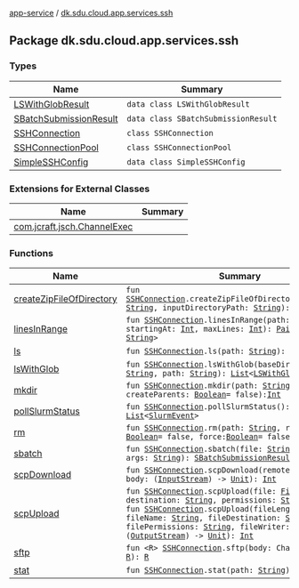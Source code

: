 [app-service](../index.md) / [dk.sdu.cloud.app.services.ssh](./index.md)

## Package dk.sdu.cloud.app.services.ssh

### Types

| Name | Summary |
|---|---|
| [LSWithGlobResult](-l-s-with-glob-result/index.md) | `data class LSWithGlobResult` |
| [SBatchSubmissionResult](-s-batch-submission-result/index.md) | `data class SBatchSubmissionResult` |
| [SSHConnection](-s-s-h-connection/index.md) | `class SSHConnection` |
| [SSHConnectionPool](-s-s-h-connection-pool/index.md) | `class SSHConnectionPool` |
| [SimpleSSHConfig](-simple-s-s-h-config/index.md) | `data class SimpleSSHConfig` |

### Extensions for External Classes

| Name | Summary |
|---|---|
| [com.jcraft.jsch.ChannelExec](com.jcraft.jsch.-channel-exec/index.md) |  |

### Functions

| Name | Summary |
|---|---|
| [createZipFileOfDirectory](create-zip-file-of-directory.md) | `fun `[`SSHConnection`](-s-s-h-connection/index.md)`.createZipFileOfDirectory(outputPath: `[`String`](https://kotlinlang.org/api/latest/jvm/stdlib/kotlin/-string/index.html)`, inputDirectoryPath: `[`String`](https://kotlinlang.org/api/latest/jvm/stdlib/kotlin/-string/index.html)`): `[`Int`](https://kotlinlang.org/api/latest/jvm/stdlib/kotlin/-int/index.html) |
| [linesInRange](lines-in-range.md) | `fun `[`SSHConnection`](-s-s-h-connection/index.md)`.linesInRange(path: `[`String`](https://kotlinlang.org/api/latest/jvm/stdlib/kotlin/-string/index.html)`, startingAt: `[`Int`](https://kotlinlang.org/api/latest/jvm/stdlib/kotlin/-int/index.html)`, maxLines: `[`Int`](https://kotlinlang.org/api/latest/jvm/stdlib/kotlin/-int/index.html)`): `[`Pair`](https://kotlinlang.org/api/latest/jvm/stdlib/kotlin/-pair/index.html)`<`[`Int`](https://kotlinlang.org/api/latest/jvm/stdlib/kotlin/-int/index.html)`, `[`String`](https://kotlinlang.org/api/latest/jvm/stdlib/kotlin/-string/index.html)`>` |
| [ls](ls.md) | `fun `[`SSHConnection`](-s-s-h-connection/index.md)`.ls(path: `[`String`](https://kotlinlang.org/api/latest/jvm/stdlib/kotlin/-string/index.html)`): `[`List`](https://kotlinlang.org/api/latest/jvm/stdlib/kotlin.collections/-list/index.html)`<LsEntry>` |
| [lsWithGlob](ls-with-glob.md) | `fun `[`SSHConnection`](-s-s-h-connection/index.md)`.lsWithGlob(baseDirectory: `[`String`](https://kotlinlang.org/api/latest/jvm/stdlib/kotlin/-string/index.html)`, path: `[`String`](https://kotlinlang.org/api/latest/jvm/stdlib/kotlin/-string/index.html)`): `[`List`](https://kotlinlang.org/api/latest/jvm/stdlib/kotlin.collections/-list/index.html)`<`[`LSWithGlobResult`](-l-s-with-glob-result/index.md)`>` |
| [mkdir](mkdir.md) | `fun `[`SSHConnection`](-s-s-h-connection/index.md)`.mkdir(path: `[`String`](https://kotlinlang.org/api/latest/jvm/stdlib/kotlin/-string/index.html)`, createParents: `[`Boolean`](https://kotlinlang.org/api/latest/jvm/stdlib/kotlin/-boolean/index.html)` = false): `[`Int`](https://kotlinlang.org/api/latest/jvm/stdlib/kotlin/-int/index.html) |
| [pollSlurmStatus](poll-slurm-status.md) | `fun `[`SSHConnection`](-s-s-h-connection/index.md)`.pollSlurmStatus(): `[`List`](https://kotlinlang.org/api/latest/jvm/stdlib/kotlin.collections/-list/index.html)`<`[`SlurmEvent`](../dk.sdu.cloud.app.services/-slurm-event/index.md)`>` |
| [rm](rm.md) | `fun `[`SSHConnection`](-s-s-h-connection/index.md)`.rm(path: `[`String`](https://kotlinlang.org/api/latest/jvm/stdlib/kotlin/-string/index.html)`, recurse: `[`Boolean`](https://kotlinlang.org/api/latest/jvm/stdlib/kotlin/-boolean/index.html)` = false, force: `[`Boolean`](https://kotlinlang.org/api/latest/jvm/stdlib/kotlin/-boolean/index.html)` = false): `[`Int`](https://kotlinlang.org/api/latest/jvm/stdlib/kotlin/-int/index.html) |
| [sbatch](sbatch.md) | `fun `[`SSHConnection`](-s-s-h-connection/index.md)`.sbatch(file: `[`String`](https://kotlinlang.org/api/latest/jvm/stdlib/kotlin/-string/index.html)`, vararg args: `[`String`](https://kotlinlang.org/api/latest/jvm/stdlib/kotlin/-string/index.html)`): `[`SBatchSubmissionResult`](-s-batch-submission-result/index.md) |
| [scpDownload](scp-download.md) | `fun `[`SSHConnection`](-s-s-h-connection/index.md)`.scpDownload(remoteFile: `[`String`](https://kotlinlang.org/api/latest/jvm/stdlib/kotlin/-string/index.html)`, body: (`[`InputStream`](http://docs.oracle.com/javase/6/docs/api/java/io/InputStream.html)`) -> `[`Unit`](https://kotlinlang.org/api/latest/jvm/stdlib/kotlin/-unit/index.html)`): `[`Int`](https://kotlinlang.org/api/latest/jvm/stdlib/kotlin/-int/index.html) |
| [scpUpload](scp-upload.md) | `fun `[`SSHConnection`](-s-s-h-connection/index.md)`.scpUpload(file: `[`File`](http://docs.oracle.com/javase/6/docs/api/java/io/File.html)`, destination: `[`String`](https://kotlinlang.org/api/latest/jvm/stdlib/kotlin/-string/index.html)`, permissions: `[`String`](https://kotlinlang.org/api/latest/jvm/stdlib/kotlin/-string/index.html)`): `[`Int`](https://kotlinlang.org/api/latest/jvm/stdlib/kotlin/-int/index.html)<br>`fun `[`SSHConnection`](-s-s-h-connection/index.md)`.scpUpload(fileLength: `[`Long`](https://kotlinlang.org/api/latest/jvm/stdlib/kotlin/-long/index.html)`, fileName: `[`String`](https://kotlinlang.org/api/latest/jvm/stdlib/kotlin/-string/index.html)`, fileDestination: `[`String`](https://kotlinlang.org/api/latest/jvm/stdlib/kotlin/-string/index.html)`, filePermissions: `[`String`](https://kotlinlang.org/api/latest/jvm/stdlib/kotlin/-string/index.html)`, fileWriter: (`[`OutputStream`](http://docs.oracle.com/javase/6/docs/api/java/io/OutputStream.html)`) -> `[`Unit`](https://kotlinlang.org/api/latest/jvm/stdlib/kotlin/-unit/index.html)`): `[`Int`](https://kotlinlang.org/api/latest/jvm/stdlib/kotlin/-int/index.html) |
| [sftp](sftp.md) | `fun <R> `[`SSHConnection`](-s-s-h-connection/index.md)`.sftp(body: ChannelSftp.() -> `[`R`](sftp.md#R)`): `[`R`](sftp.md#R) |
| [stat](stat.md) | `fun `[`SSHConnection`](-s-s-h-connection/index.md)`.stat(path: `[`String`](https://kotlinlang.org/api/latest/jvm/stdlib/kotlin/-string/index.html)`): SftpATTRS?` |
